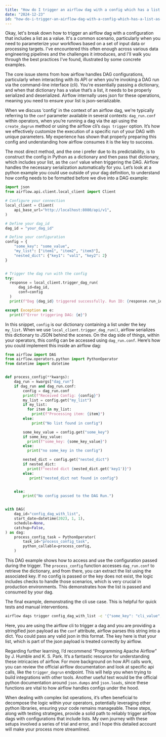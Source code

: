 ```yaml
---
title: "How do I trigger an airflow dag with a config which has a list as a value?"
date: "2024-12-23"
id: "how-do-i-trigger-an-airflow-dag-with-a-config-which-has-a-list-as-a-value"
---
```


Okay, let's break down how to trigger an airflow dag with a configuration that includes a list as a value. It's a common scenario, particularly when you need to parameterize your workflows based on a set of input data or processing targets. I've encountered this often enough across various data engineering pipelines and the challenges it introduces, and I'll walk you through the best practices I've found, illustrated by some concrete examples.

The core issue stems from how airflow handles DAG configurations, particularly when interacting with its API or when you’re invoking a DAG run via the command-line interface (cli). You're essentially passing a dictionary, and when that dictionary has a value that’s a list, it needs to be properly serialized and deserialized. Airflow internally uses json for these operations, meaning you need to ensure your list is json-serializable.

When we discuss ‘config’ in the context of an airflow dag, we're typically referring to the `conf` parameter available in several contexts: `dag_run.conf` within operators, when you’re running a dag via the api using the `create_dagrun` method or using the airflow cli’s `dags trigger` option. It’s how we effectively customize the execution of a specific run of your DAG with unique parameters. My experience has shown that properly preparing this config and understanding how airflow consumes it is the key to success.

The most direct method, and the one i prefer due to its predictability, is to construct the config in Python as a dictionary and then pass that dictionary, which includes your list, as the `conf` value when triggering the DAG. Airflow handles the necessary serialization automatically for you. Let’s look at a python example you could use outside of your dag definition, to understand how config needs to be formatted before we dive into a DAG example:

```python
import json
from airflow.api.client.local_client import Client

# Configure your connection
local_client = Client(
    api_base_url="http://localhost:8080/api/v1",
)

# Define your dag_id
dag_id = "your_dag_id"

# Define your configuration
config = {
    "some_key": "some_value",
    "my_list": ["item1", "item2", "item3"],
    "nested_dict": {"key1": "val1", "key2": 2}
}


# Trigger the dag run with the config
try:
  response = local_client.trigger_dag_run(
      dag_id=dag_id,
      conf=config
  )
  print(f"Dag {dag_id} triggered successfully. Run ID: {response.run_id}")

except Exception as e:
  print(f"Error triggering DAG: {e}")

```

In this snippet, `config` is our dictionary containing a list under the key `my_list`. When we use `local_client.trigger_dag_run()`, airflow serializes this dictionary to JSON behind the scenes. On the dag side of things, within your operators, this config can be accessed using `dag_run.conf`. Here’s how you could implement this inside an airflow dag:

```python
from airflow import DAG
from airflow.operators.python import PythonOperator
from datetime import datetime


def process_config(**kwargs):
    dag_run = kwargs["dag_run"]
    if dag_run and dag_run.conf:
        config = dag_run.conf
        print(f"Received Config: {config}")
        my_list = config.get("my_list")
        if my_list:
          for item in my_list:
            print(f"Processing item: {item}")
        else:
            print("No list found in config")

        some_key_value = config.get("some_key")
        if some_key_value:
          print(f"some_key: {some_key_value}")
        else:
          print("no some_key in the config")

        nested_dict = config.get("nested_dict")
        if nested_dict:
          print(f"nested dict {nested_dict.get('key1')}")
        else:
           print("nested_dict not found in config")


    else:
        print("No config passed to the DAG Run.")


with DAG(
    dag_id="config_dag_with_list",
    start_date=datetime(2023, 1, 1),
    schedule=None,
    catchup=False,
) as dag:
    process_config_task = PythonOperator(
        task_id="process_config_task",
        python_callable=process_config,
    )
```

This DAG example shows how to access and use the configuration passed during the trigger. The `process_config` function accesses `dag_run.conf` to retrieve the dictionary, and from there, you can extract the list using the associated key. If no config is passed or the key does not exist, the logic includes checks to handle those scenarios, which is very crucial in production environments. This demonstrates how the list is passed and consumed by your dag.

The final example, demonstrating the cli use case. This is helpful for quick tests and manual interventions.

```bash
airflow dags trigger config_dag_with_list -c '{"some_key": "cli_value", "my_list": ["cli_item1", "cli_item2", "cli_item3"], "nested_dict": {"key1": "cli_val1", "key2": 5}}'
```

Here, you are using the airflow cli to trigger a dag and you are providing a stringified json payload as the `conf` attribute, airflow parses this string into a dict. You could pass any valid json in this format. The key here is that your list, which is part of the json payload is treated correctly by airflow.

Regarding further learning, I’d recommend “Programming Apache Airflow” by J. Humble and K. S. Park. It’s a fantastic resource for understanding these intricacies of airflow. For more background on how API calls work, you can review the official airflow documentation and look at specific api calls, like the `trigger_dagrun` endpoint. This will help you when trying to build integrations with other tools. Another useful text would be the official python documentation around `json.dumps` and `json.loads`, since these functions are vital to how airflow handles configs under the hood.

When dealing with complex list operations, it’s often beneficial to decompose the logic within your operators, potentially leveraging other python libraries, ensuring your code remains manageable. These steps, along with testing strategies, provide a solid path to reliably trigger airflow dags with configurations that include lists. My own journey with these setups involved a series of trial and error, and I hope this detailed account will make your process more streamlined.
